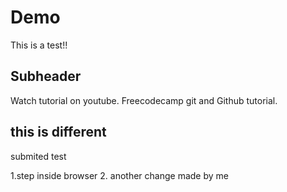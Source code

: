 # Demo

This is a test!!

## Subheader

Watch tutorial on youtube. Freecodecamp git and Github tutorial.

## this is different

submited test

1.step inside browser 2. another change made by me
